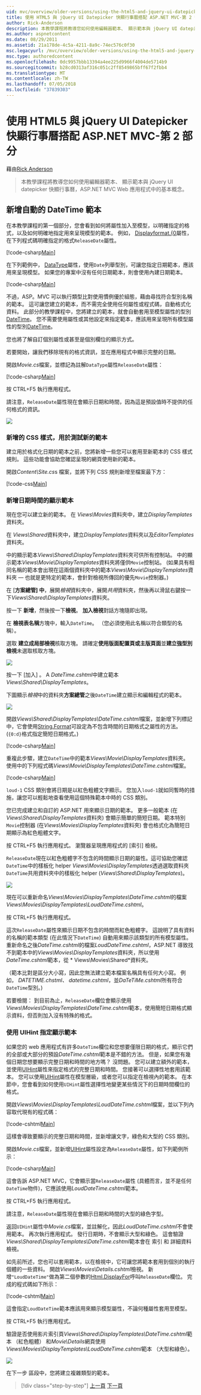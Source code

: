 ```yaml
---
uid: mvc/overview/older-versions/using-the-html5-and-jquery-ui-datepicker-popup-calendar-with-aspnet-mvc/using-the-html5-and-jquery-ui-datepicker-popup-calendar-with-aspnet-mvc-part-2
title: 使用 HTML5 與 jQuery UI Datepicker 快顯行事曆搭配 ASP.NET MVC-第 2 部分 |Microsoft Docs
author: Rick-Anderson
description: 本教學課程將教導您如何使用編輯器範本、 顯示範本與 jQuery UI datepicker 快顯行事曆，ASP.NET MV 中的基本概念...
ms.author: aspnetcontent
ms.date: 08/29/2011
ms.assetid: 21a178de-4c5a-4211-8a9c-74ec576c0f30
msc.legacyurl: /mvc/overview/older-versions/using-the-html5-and-jquery-ui-datepicker-popup-calendar-with-aspnet-mvc/using-the-html5-and-jquery-ui-datepicker-popup-calendar-with-aspnet-mvc-part-2
msc.type: authoredcontent
ms.openlocfilehash: 0dc9957bbb13394a4ee225d9966f4004de5714b9
ms.sourcegitcommit: b28cd0313af316c051c2ff8549865bff67f2fbb4
ms.translationtype: MT
ms.contentlocale: zh-TW
ms.lasthandoff: 07/05/2018
ms.locfileid: "37839303"
---
```

<a name="using-the-html5-and-jquery-ui-datepicker-popup-calendar-with-aspnet-mvc---part-2"></a>使用 HTML5 與 jQuery UI Datepicker 快顯行事曆搭配 ASP.NET MVC-第 2 部分
====================
藉由[Rick Anderson](https://github.com/Rick-Anderson)

> 本教學課程將教導您如何使用編輯器範本、 顯示範本與 jQuery UI datepicker 快顯行事曆，ASP.NET MVC Web 應用程式中的基本概念。


## <a name="adding-an-automatic-datetime-template"></a>新增自動的 DateTime 範本

在本教學課程的第一個部分，您會看到如何將屬性加入至模型，以明確指定的格式，以及如何明確地指定用來呈現模型的範本。 例如， [Displayformat.{0](https://msdn.microsoft.com/library/system.componentmodel.dataannotations.displayformatattribute.aspx)屬性，在下列程式碼明確指定的格式`ReleaseDate`屬性。

[!code-csharp[Main](using-the-html5-and-jquery-ui-datepicker-popup-calendar-with-aspnet-mvc-part-2/samples/sample1.cs)]

在下列範例中， [DataType](https://msdn.microsoft.com/library/system.componentmodel.dataannotations.datatype.aspx)屬性，使用`Date`列舉型別，可讓您指定日期範本，應該用來呈現模型。 如果您的專案中沒有任何日期範本，則會使用內建日期範本。

[!code-csharp[Main](using-the-html5-and-jquery-ui-datepicker-popup-calendar-with-aspnet-mvc-part-2/samples/sample2.cs)]

不過，ASP。MVC 可以執行類型比對使用慣例優於組態，藉由尋找符合型別名稱的範本。 這可讓您建立的範本，而不需完全使用任何屬性或程式碼，自動格式化資料。 此部分的教學課程中，您將建立的範本，就會自動套用至模型屬性的型別[DateTime](https://msdn.microsoft.com/library/system.datetime.aspx)。 您不需要使用屬性或其他設定來指定範本，應該用來呈現所有模型屬性的型別[DateTime](https://msdn.microsoft.com/library/system.datetime.aspx)。

您也將了解自訂個別屬性或甚至是個別欄位的顯示方式。

若要開始，讓我們移除現有的格式資訊，並在應用程式中顯示完整的日期。

開啟*Movie.cs*檔案，並標記為註解`DataType`屬性`ReleaseDate`屬性：

[!code-csharp[Main](using-the-html5-and-jquery-ui-datepicker-popup-calendar-with-aspnet-mvc-part-2/samples/sample3.cs)]

按 CTRL+F5 執行應用程式。

請注意，`ReleaseDate`屬性現在會顯示日期和時間，因為這是預設值時不提供的任何格式的資訊。

![](using-the-html5-and-jquery-ui-datepicker-popup-calendar-with-aspnet-mvc-part-2/_static/image1.png)

### <a name="adding-css-styles-for-testing-new-templates"></a>新增的 CSS 樣式，用於測試新的範本

建立用於格式化日期的範本之前，您將新增一些您可以套用至新範本的 CSS 樣式規則。 這些功能會協助您確認呈現的網頁使用新的範本。

開啟*Content\Site.cs*s 檔案，並將下列 CSS 規則新增至檔案最下方：

[!code-css[Main](using-the-html5-and-jquery-ui-datepicker-popup-calendar-with-aspnet-mvc-part-2/samples/sample4.css)]

### <a name="adding-datetime-display-templates"></a>新增日期時間的顯示範本

現在您可以建立新的範本。 在  *Views\Movies*資料夾中，建立*DisplayTemplates*資料夾。

在  *Views\Shared*資料夾中，建立*DisplayTemplates*資料夾以及*EditorTemplates*資料夾。

中的顯示範本*Views\Shared\DisplayTemplates*資料夾可供所有控制站。 中的顯示範本*Views\Movie\DisplayTemplates*資料夾將僅供`Movie`控制站。 (如果具有相同名稱的範本會出現在這兩個資料夾中的範本*Views\Movie\DisplayTemplates*資料夾 — 也就是更特定的範本，會針對檢視所傳回的優先`Movie`控制器。)

在 [**方案總管] 中**，展開*檢視*資料夾中，展開*共用*資料夾，然後再以滑鼠右鍵按一下*Views\Shared\DisplayTemplates*資料夾。

按一下 **新增**，然後按一下**檢視**。 **加入檢視**對話方塊隨即出現。

在 **檢視表名稱**方塊中，輸入`DateTime`。 （您必須使用此名稱以符合類型的名稱）。

選取 **建立成局部檢視**核取方塊。 請確定**使用版面配置頁或主版頁面**並**建立強型別檢視**未選取核取方塊。

![](using-the-html5-and-jquery-ui-datepicker-popup-calendar-with-aspnet-mvc-part-2/_static/image2.png)

按一下 [加入] 。 A *DateTime.cshtml*中建立範本*Views\Shared\DisplayTemplates*。

下圖顯示*檢視*中的資料夾**方案總管**之後`DateTime`建立顯示和編輯程式的範本。

![](using-the-html5-and-jquery-ui-datepicker-popup-calendar-with-aspnet-mvc-part-2/_static/image3.png)

開啟*Views\Shared\DisplayTemplates\DateTime.cshtml*檔案，並新增下列標記中，它會使用[String.Format](https://msdn.microsoft.com/library/system.string.format.aspx)可設定為不包含時間的日期格式之屬性的方法。 (`{0:d}`格式指定簡短日期格式。)

[!code-csharp[Main](using-the-html5-and-jquery-ui-datepicker-popup-calendar-with-aspnet-mvc-part-2/samples/sample5.cs)]

重複此步驟，建立`DateTime`中的範本*Views\Movie\DisplayTemplates*資料夾。 使用中的下列程式碼*Views\Movie\DisplayTemplates\DateTime.cshtml*檔案。

[!code-csharp[Main](using-the-html5-and-jquery-ui-datepicker-popup-calendar-with-aspnet-mvc-part-2/samples/sample6.cs)]

`loud-1` CSS 類別會將日期是以紅色粗體文字顯示。 您加入`loud-1`就如同暫時的措施，讓您可以輕鬆地查看使用這個特殊範本中時的 CSS 類別。

您已完成建立和自訂的 ASP.NET 用來顯示日期的範本。 更多一般範本 (在*Views\Shared\DisplayTemplates*資料夾) 會顯示簡單的簡短日期。 範本特別`Movie`控制器 (在*Views\Movies\DisplayTemplates*資料夾) 會也格式化為簡短日期顯示為紅色粗體文字。

按 CTRL+F5 執行應用程式。 瀏覽器呈現應用程式的 [索引] 檢視。

`ReleaseDate`現在以紅色粗體字不包含的時間顯示日期的屬性。這可協助您確認`DateTime`中的樣板化 helper *Views\Movies\DisplayTemplates*透過選取資料夾`DateTime`共用資料夾中的樣板化 helper (*Views\Shared\DisplayTemplates*)。

![](using-the-html5-and-jquery-ui-datepicker-popup-calendar-with-aspnet-mvc-part-2/_static/image4.png)

現在可以重新命名*Views\Movies\DisplayTemplates\DateTime.cshtml*的檔案*Views\Movies\DisplayTemplates\LoudDateTime.cshtml*。

按 CTRL+F5 執行應用程式。

這次`ReleaseDate`屬性來顯示日期不包含的時間而紅色粗體字。 這說明了具有資料的名稱的範本類型 (在此情況下`DateTime`) 自動用來顯示該類型的所有模型屬性。 重新命名之後*DateTime.cshtml*的檔案*LoudDateTime.cshtml*，ASP.NET 導致找不到範本中的*Views\Movies\DisplayTemplates*資料夾，所以使用*DateTime.cshtml*範本，從 * Views\Movies\Shared\*資料夾。

（範本比對是區分大小寫，因此您無法建立範本檔案名稱具有任何大小寫。 例如， *DATETIME.chstml、 datetime.cshtml*，並*DaTeTiMe.cshtml*所有符合`DateTime`型別。)

若要檢閱： 到目前為止，`ReleaseDate`欄位會顯示使用*Views\Movies\DisplayTemplates\DateTime.cshtml*範本，使用簡短日期格式顯示資料，但否則加入沒有特殊的格式。

### <a name="using-uihint-to-specify-a-display-template"></a>使用 UIHint 指定顯示範本

如果您的 web 應用程式有許多`DateTime`欄位和您想要僅限日期的格式，顯示它們的全部或大部分的預設*DateTime.cshtml*範本是不錯的方法。 但是，如果您有幾個日期您想要顯示完整日期和時間的地方嗎？ 沒問題。 您可以建立額外的範本，並使用[UIHint](https://msdn.microsoft.com/library/system.componentmodel.dataannotations.uihintattribute.uihint.aspx)屬性來指定格式的完整日期和時間。 您接著可以選擇性地套用該範本。 您可以使用[UIHint](https://msdn.microsoft.com/library/system.componentmodel.dataannotations.uihintattribute.uihint.aspx)屬性在模型層級，或者您可以指定在檢視內的範本。 在本節中，您會看到如何使用`UIHint`屬性選擇性地變更某些情況下的日期時間欄位的格式。

開啟*Views\Movies\DisplayTemplates\LoudDateTime.cshtml*檔案，並以下列內容取代現有的程式碼：

[!code-cshtml[Main](using-the-html5-and-jquery-ui-datepicker-popup-calendar-with-aspnet-mvc-part-2/samples/sample7.cshtml)]

這樣會導致要顯示的完整日期和時間，並新增讓文字，綠色和大型的 CSS 類別。

開啟*Movie.cs*檔案，並新增[UIHint](https://msdn.microsoft.com/library/system.componentmodel.dataannotations.uihintattribute.uihint.aspx)屬性設定為`ReleaseDate`屬性，如下列範例所示：

[!code-csharp[Main](using-the-html5-and-jquery-ui-datepicker-popup-calendar-with-aspnet-mvc-part-2/samples/sample8.cs)]

這會告訴 ASP.NET MVC，它會顯示當`ReleaseDate`屬性 (具體而言，並不是任何`DateTime`物件)，它應該使用*LoudDateTime.cshtml*範本。

按 CTRL+F5 執行應用程式。

請注意，`ReleaseDate`屬性現在會顯示日期和時間的大型的綠色字型。

返回`UIHint`屬性中*Movie.cs*檔案，並註解化，因此*LoudDateTime.cshtml*不會使用範本。 再次執行應用程式。 發行日期時，不會顯示大型和綠色。 這會驗證*Views\Shared\DisplayTemplates\DateTime.cshtml*範本會在 索引 和 詳細資料檢視。

如先前所述，您也可以套用範本，以在檢視中，它可讓您將範本套用到個別的執行個體的一些資料。 開啟*Views\Movies\Details.cshtml*檢視。 新增`"LoudDateTime"`做為第二個參數的[Html.DisplayFor](https://msdn.microsoft.com/library/ee407420.aspx)呼叫`ReleaseDate`欄位。 完成的程式碼如下所示：

[!code-cshtml[Main](using-the-html5-and-jquery-ui-datepicker-popup-calendar-with-aspnet-mvc-part-2/samples/sample9.cshtml)]

這會指定`LoudDateTime`範本應該用來顯示模型屬性，不論何種屬性套用至模型。

按 CTRL+F5 執行應用程式。

驗證是否使用影片索引頁*Views\Shared\DisplayTemplates\DateTime.cshtml*範本 （紅色粗體） 和*Movie\Details*網頁使用*Views\Movies\DisplayTemplates\LoudDateTime.cshtml*範本 （大型和綠色）。

![](using-the-html5-and-jquery-ui-datepicker-popup-calendar-with-aspnet-mvc-part-2/_static/image5.png)

在下一步 區段中，您將建立複雜類型的範本。

> [!div class="step-by-step"]
> [上一頁](using-the-html5-and-jquery-ui-datepicker-popup-calendar-with-aspnet-mvc-part-1.md)
> [下一頁](using-the-html5-and-jquery-ui-datepicker-popup-calendar-with-aspnet-mvc-part-3.md)
